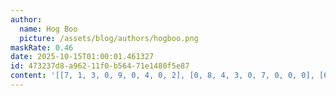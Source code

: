 ```yaml
---
author:
  name: Hog Boo
  picture: /assets/blog/authors/hogboo.png
maskRate: 0.46
date: 2025-10-15T01:00:01.461327
id: 473237d8-a962-11f0-b564-71e1480f5e87
content: '[[7, 1, 3, 0, 9, 0, 4, 0, 2], [0, 8, 4, 3, 0, 7, 0, 0, 0], [6, 9, 2, 0, 4, 8, 0, 5, 0], [0, 0, 0, 7, 0, 4, 0, 0, 0], [0, 5, 8, 0, 1, 9, 2, 7, 4], [9, 0, 7, 8, 0, 2, 5, 1, 6], [1, 3, 0, 0, 0, 0, 7, 0, 9], [0, 7, 0, 2, 0, 0, 0, 4, 5], [0, 2, 5, 0, 0, 0, 6, 0, 8]]'
---
```

